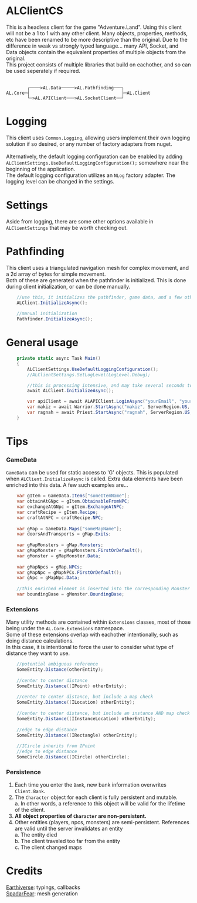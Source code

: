 # ALClientCS
This is a headless client for the game "Adventure.Land". Using this client will not be a 1 to 1 with any other client. Many objects, properties, methods, etc have been renamed to be more descriptive than the original.
Due to the difference in weak vs strongly typed language... many API, Socket, and Data objects contain the equivalent properties of multiple objects from the original. <br/>
This project consists of multiple libraries that build on eachother, and so can be used seperately if required. <br/>
<br/>
```
        ┌────>AL.Data─────>AL.Pathfinding───┐
AL.Core─┤                                   ├─AL.Client
        └─>AL.APIClient───>AL.SocketClient──┘
```

# Logging
This client uses `Common.Logging`, allowing users implement their own logging solution if so desired, or any number of factory adapters from nuget. <br/>
<br/>
Alternatively, the default logging configuration can be enabled by adding `ALClientSettings.UseDefaultLoggingConfiguration();` somewhere near the beginning of the application. <br/>
The default logging configuration utilizes an `NLog` factory adapter. The logging level can be changed in the settings. <br/>

# Settings
Aside from logging, there are some other options available in `ALClientSettings` that may be worth checking out. <br/>

# Pathfinding
This client uses a triangulated navigation mesh for complex movement, and a 2d array of bytes for simple movement. <br/>
Both of these are generated when the pathfinder is initialized. This is done during client initialization, or can be done manually.
```c#
	//use this, it initializes the pathfinder, game data, and a few other key things
	ALClient.InitializeAsync();
	
	//manual initialization
	Pathfinder.InitializeAsync();
```

# General usage
```c#
	private static async Task Main()
	{
		ALClientSettings.UseDefaultLoggingConfiguration();
		//ALClientSettings.SetLogLevel(LogLevel.Debug);

		//this is processing intensive, and may take several seconds to run depending on your CPU.
		await ALClient.InitializeAsync();

		var apiClient = await ALAPIClient.LoginAsync("yourEmail", "yourPassword");
		var makiz = await Warrior.StartAsync("makiz", ServerRegion.US, ServerId.III, apiClient);
		var ragnah = await Priest.StartAsync("ragnah", ServerRegion.US, ServerId.III, apiClient);
	}
```

# Tips
### GameData
`GameData` can be used for static access to 'G' objects. This is populated when `ALClient.InitializeAsync` is called.
Extra data elements have been enriched into this data. A few such examples are...

```c#
	var gItem = GameData.Items["someItemName"];
	var obtainAtGNpc = gItem.ObtainableFromNPC;
	var exchangeAtGNpc = gItem.ExchangeAtNPC;
	var craftRecipe = gItem.Recipe;
	var craftAtNPC = craftRecipe.NPC;
	
	var gMap = GameData.Maps["someMapName"];
	var doorsAndTransports = gMap.Exits;
	
	var gMapMonsters = gMap.Monsters;	
	var gMapMonster = gMapMonsters.FirstOrDefault();
	var gMonster = gMapMonster.Data;
	
	var gMapNpcs = gMap.NPCs;
	var gMapNpc = gMapNPCs.FirstOrDefault();
	var gNpc = gMapNpc.Data;
	
	//this enriched element is inserted into the corresponding Monster entity to allow rectangle calculations
	var boundingBase = gMonster.BoundingBase;
```

### Extensions
Many utility methods are contained within `Extensions` classes, most of those being under the `AL.Core.Extensions` namespace. <br/>
Some of these extensions overlap with eachother intentionally, such as doing distance calculations. <br/>
In this case, it is intentional to force the user to consider what type of distance they want to use. <br/>

```c#
	//potential ambiguous reference
	SomeEntity.Distance(otherEntity);
	
	//center to center distance
	SomeEntity.Distance((IPoint) otherEntity);
	
	//center to center distance, but include a map check
	SomeEntity.Distance((ILocation) otherEntity);
	
	//center to center distance, but include an instance AND map check
	SomeEntity.Distance((IInstanceLocation) otherEntity);
	
	//edge to edge distance
	SomeEntity.Distance((IRectangle) otherEntity);
	
	//ICircle inherits from IPoint
	//edge to edge distance
	SomeCircle.Distance((ICircle) otherCircle);
```

### Persistence
1. Each time you enter the `Bank`, new bank information overwrites `Client.Bank`. <br/>
2. The `Character` object for each client is fully persistent and mutable. <br/>
	a. In other words, a reference to this object will be valid for the lifetime of the client. <br/>
3. **All object properties of `Character` are non-persistent.**
4. Other entities (players, npcs, monsters) are semi-persistent. References are valid until the server invalidates an entity <br/>
	a. The entity died <br/>
	b. The client traveled too far from the entity <br/>
	c. The client changed maps <br/>
	
# Credits
[Earthiverse](https://github.com/earthiverse/ALClient): typings, callbacks <br/>
[SpadarFear](https://github.com/Spadar/AdventureLandService): mesh generation
